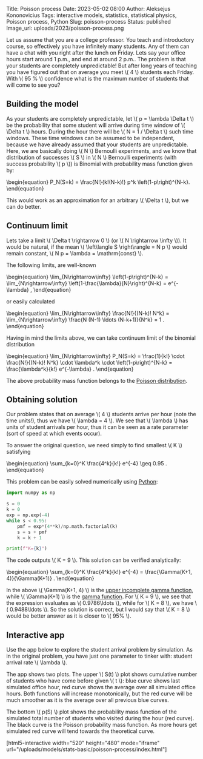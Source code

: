 Title: Poisson process
Date: 2023-05-02 08:00
Author: Aleksejus Kononovicius
Tags: interactive models, statistics, statistical physics, Poisson process, Python
Slug: poisson-process
Status: published
Image_url: uploads/2023/poisson-process.png

Let us assume that you are a college professor. You teach and introductory
course, so effectively you have infinitely many students. Any of them can
have a chat with you right after the lunch on Friday. Lets say your office
hours start around 1 p.m., and end at around 2 p.m.. The problem is that
your students are completely unpredictable! But after long years of teaching
you have figured out that on average you meet \\\( 4 \\\) students each
Friday. With \\\( 95 \% \\\) confidence what is the maximum number of
students that will come to see you?
<!--more-->

## Building the model

As your students are completely unpredictable, let
\\\( p = \lambda \Delta t \\\) be the probability that some student will
arrive during time window of \\\( \Delta t \\\) hours. During the hour
there will be \\\( N = 1 / \Delta t \\\) such time windows. These time
windows can be assumed to be independent, because we have already assumed
that your students are unpredictable. Here, we are basically doing
\\\( N \\\) Bernoulli experiments, and we know that distribution of
successes \\\( S \\\) in \\\( N \\\) Bernoulli experiments (with success
probability \\\( p \\\)) is Binomial with probability mass function given
by:

\begin{equation}
P\_N(S=k) = \frac{N!}{k!(N-k)!} p^k \left(1-p\right)^{N-k}.
\end{equation}

This would work as an approximation for an arbitrary \\\( \Delta t \\\),
but we can do better.

## Continuum limit

Lets take a limit \\\( \Delta t \rightarrow 0 \\\)
(or \\\( N \rightarrow \infty \\\)). It would be natural, if the mean
\\\( \left\langle S \right\rangle = N p \\\) would remain constant,
\\\( N p = \lambda = \mathrm{const} \\\).

The following limits, are well-known

\begin{equation}
\lim\_{N\rightarrow\infty} \left(1-p\right)^{N-k} =
    \lim\_{N\rightarrow\infty} \left(1-\frac{\lambda}{N}\right)^{N-k} =
    e^{-\lambda} ,
\end{equation}

or easily calculated

\begin{equation}
\lim\_{N\rightarrow\infty} \frac{N!}{(N-k)! N^k} = 
    \lim\_{N\rightarrow\infty} \frac{N (N-1) \ldots (N-k+1)}{N^k} = 1 .
\end{equation}

Having in mind the limits above, we can take continuum limit of the binomial
distribution

\begin{equation}
\lim\_{N\rightarrow\infty} P\_N(S=k) =
    \frac{1}{k!} \cdot \frac{N!}{(N-k)! N^k} \cdot \lambda^k
        \cdot \left(1-p\right)^{N-k} =
    \frac{\lambda^k}{k!} e^{-\lambda} .
\end{equation}

The above probability mass function belongs to the [Poisson
distribution](https://en.wikipedia.org/wiki/Poisson_distribution).

## Obtaining solution

Our problem states that on average \\\( 4 \\\) students arrive per hour
(note the time units!), thus we have \\\( \lambda = 4 \\\). We see that
\\\( \lambda \\\) has units of student arrivals per hour, thus it can be
seen as a rate parameter (sort of speed at which events occur).

To answer the original question, we need simply to find smallest \\\( K \\\)
satisfying

\begin{equation}
\sum\_{k=0}^K \frac{4^k}{k!} e^{-4} \geq 0.95 .
\end{equation}

This problem can be easily solved numerically using [Python](/tag/python/):

```python
import numpy as np

s = 0
k = 0
exp = np.exp(-4)
while s < 0.95:
    pmf = exp*(4**k)/np.math.factorial(k)
    s = s + pmf
    k = k + 1

print(f"K={k}")
```

The code outputs \\\( K = 9 \\\). This solution can be verified analytically:

\begin{equation}
\sum\_{k=0}^K \frac{4^k}{k!} e^{-4} = \frac{\Gamma(K+1, 4)}{\Gamma(K+1)} .
\end{equation}

In the above \\\( \Gamma(K+1, 4) \\\) is the [upper incomplete gamma
function](https://en.wikipedia.org/wiki/Incomplete_gamma_function), while
\\\( \Gamma(K+1) \\\) is the [gamma
function](https://en.wikipedia.org/wiki/Gamma_function). For
\\\( K = 9 \\\), we see that the expression evaluates as
\\\( 0.9786\ldots \\\), while for \\\( K = 8 \\\), we have
\\\( 0.9488\ldots \\\). So the solution is correct, but I would say that
\\\( K = 8 \\\) would be better answer as it is closer to \\\( 95\% \\\).

## Interactive app

Use the app below to explore the student arrival problem by simulation. As
in the original problem, you have just one parameter to tinker with: student
arrival rate \\\( \lambda \\\).

The app shows two plots. The upper \\\( S(t) \\\) plot shows cumulative
number of students who have come before given \\\( t \\\): blue curve shows
last simulated office hour, red curve shows the average over all simulated
office hours. Both functions will increase monotonically, but the red curve
will be much smoother as it is the average over all previous blue curves.

The bottom \\\( p(S) \\\) plot shows the probability mass function of the
simulated total number of students who visited during the hour (red curve).
The black curve is the Poisson probability mass function. As more hours get
simulated red curve will tend towards the theoretical curve.

[html5-interactive width="520" height="480" mode="iframe"
url="/uploads/models/stats-basic/poisson-process/index.html"]
